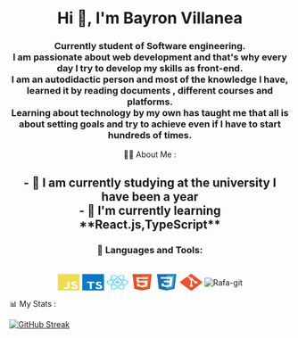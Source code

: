 
<div id="header" align="center">
        <h1 align="center">Hi 👋, I'm Bayron Villanea</h1>
        <h3 align="center">Currently student of Software engineering.<br/>
I am passionate about web development and that's why every day I try to develop my skills as front-end.<br/>
I am an autodidactic person and most of the knowledge I have,  learned it by reading  documents , different courses and platforms.<br/>
Learning about technology by my own has taught me that all is about setting goals and try to achieve even if I have to start hundreds of times.</h3>
            
  <div id="about" aling="center">
 👨‍💻 About Me :
  <h2 aling="center" >
          - 📝 I am currently studying at the university I have been a year </br>
    - 🌱 I'm currently learning **React.js,TypeScript**
     </h2>
    
    
</div>
   
   <h3>🔨 Languages and Tools:</h3>
   <div style="display: inline_block"><br>
  <img align="center" alt="Rafa-Js" height="30" width="40" src="https://raw.githubusercontent.com/devicons/devicon/master/icons/javascript/javascript-plain.svg">
  <img align="center" alt="Rafa-Ts" height="30" width="40" src="https://raw.githubusercontent.com/devicons/devicon/master/icons/typescript/typescript-plain.svg">
  <img align="center" alt="Rafa-React" height="30" width="40" src="https://raw.githubusercontent.com/devicons/devicon/master/icons/react/react-original.svg">
  <img align="center" alt="Rafa-HTML" height="30" width="40" src="https://raw.githubusercontent.com/devicons/devicon/master/icons/html5/html5-original.svg">
  <img align="center" alt="Rafa-CSS" height="30" width="40" src="https://raw.githubusercontent.com/devicons/devicon/master/icons/css3/css3-original.svg">
  <img align="center" alt="Rafa-git" height="30" width="40" src="https://raw.githubusercontent.com/devicons/devicon/master/icons/git/git-original.svg">
  <img align="center" alt="Rafa-git" height="30" width="40" src="https://cdn.jsdelivr.net/gh/devicons/devicon/icons/mysql/mysql-original-wordmark.svg" />
          
            
          
          

  
 </div>
  </div>

📊 My Stats :


  [![GitHub Streak](http://github-readme-streak-stats.herokuapp.com?user=bayronvillanea&theme=onedark)](https://git.io/streak-stats)
    

